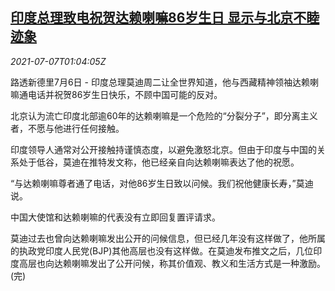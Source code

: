 <!--1625621462000-->
[印度总理致电祝贺达赖喇嘛86岁生日 显示与北京不睦迹象](https://cn.reuters.com/article/india-modi-dalai-0706-tues-idCNKCS2ED02K)
------

<div><i>2021-07-07T01:04:05Z</i></div><p>路透新德里7月6日 - 印度总理莫迪周二让全世界知道，他与西藏精神领袖达赖喇嘛通电话并祝贺86岁生日快乐，不顾中国可能的反对。</p><p>北京认为流亡印度北部逾60年的达赖喇嘛是一个危险的“分裂分子”，即分离主义者，不愿与他进行任何接触。</p><p>印度领导人通常对公开接触持谨慎态度，以避免激怒北京。但由于印度与中国的关系处于低谷，莫迪在推特发文称，他已经亲自向达赖喇嘛表达了他的祝愿。</p><p>“与达赖喇嘛尊者通了电话，对他86岁生日致以问候。我们祝他健康长寿，”莫迪说。</p><p>中国大使馆和达赖喇嘛的代表没有立即回复置评请求。</p><p>莫迪过去也曾向达赖喇嘛发出公开的问候信息，但已经几年没有这样做了，他所属的执政党印度人民党(BJP)其他高层也没有这样做。在莫迪发布推文之后，几位印度高层也向达赖喇嘛发出了公开问候，称其价值观、教义和生活方式是一种激励。(完)</p>
